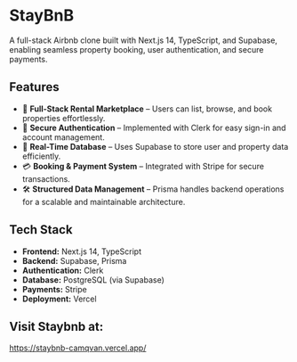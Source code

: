 # StayBnB

A full-stack Airbnb clone built with Next.js 14, TypeScript, and Supabase, enabling seamless property booking, user authentication, and secure payments.

## Features

- 🏡 **Full-Stack Rental Marketplace** – Users can list, browse, and book properties effortlessly.
- 🔐 **Secure Authentication** – Implemented with Clerk for easy sign-in and account management.
- 📡 **Real-Time Database** – Uses Supabase to store user and property data efficiently.
- 💳 **Booking & Payment System** – Integrated with Stripe for secure transactions.
- 🛠 **Structured Data Management** – Prisma handles backend operations for a scalable and maintainable architecture.

## Tech Stack

- **Frontend:** Next.js 14, TypeScript
- **Backend:** Supabase, Prisma
- **Authentication:** Clerk
- **Database:** PostgreSQL (via Supabase)
- **Payments:** Stripe
- **Deployment:** Vercel

## Visit Staybnb at:

https://staybnb-camqvan.vercel.app/
